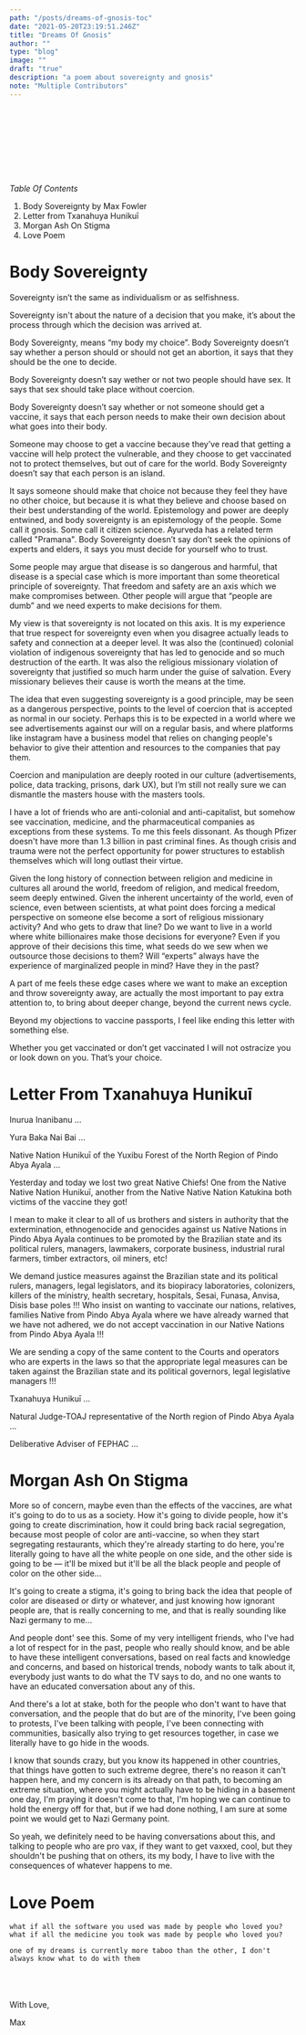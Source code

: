 ```yaml
---
path: "/posts/dreams-of-gnosis-toc"
date: "2021-05-20T23:19:51.246Z"
title: "Dreams Of Gnosis"
author: ""
type: "blog"
image: ""
draft: "true"
description: "a poem about sovereignty and gnosis"
note: "Multiple Contributors"
---
```


<div style="height:120px"></div>

_Table Of Contents_
1. Body Sovereignty by Max Fowler
2. Letter from Txanahuya Hunikuī 
3. Morgan Ash On Stigma
4. Love Poem

<div class="pagebreak"></div>

# Body Sovereignty 

Sovereignty isn’t the same as individualism or as selfishness. 

Sovereignty isn't about the nature of a decision that you make, it’s about the process through which the decision was arrived at.

Body Sovereignty, means “my body my choice”. Body Sovereignty doesn’t say whether a person should or should not get an abortion, it says that they should be the one to decide.

Body Sovereignty doesn’t say wether or not two people should have sex. It says that sex should take place without coercion. 

Body Sovereignty doesn’t say whether or not someone should get a vaccine, it says that each person needs to make their own decision about what goes into their body. 

Someone may choose to get a vaccine because they’ve read that getting a vaccine will help protect the vulnerable, and they choose to get vaccinated not to protect themselves, but out of care for the world. Body Sovereignty doesn’t say that each person is an island. 

It says someone should make that choice not because they feel they have no other choice, but because it is what they believe and choose based on their best understanding of the world. Epistemology and power are deeply entwined, and body sovereignty is an epistemology of the people. Some call it gnosis. Some call it citizen science. Ayurveda has a related term called "Pramana". Body Sovereignty doesn’t say don’t seek the opinions of experts and elders, it says you must decide for yourself who to trust.

Some people may argue that disease is so dangerous and harmful, that disease is a special case which is more important than some theoretical principle of sovereignty. That freedom and safety are an axis which we make compromises between. Other people will argue that “people are dumb” and we need experts to make decisions for them. 

My view is that sovereignty is not located on this axis. It is my experience that true respect for sovereignty even when you disagree actually leads to safety and connection at a deeper level. It was also the (continued) colonial violation of indigenous sovereignty that has led to genocide and so much destruction of the earth. It was also the religious missionary violation of sovereignty that justified so much harm under the guise of salvation. Every missionary believes their cause is worth the means at the time. 

The idea that even suggesting sovereignty is a good principle, may be seen as a dangerous perspective, points to the level of coercion that is accepted as normal in our society. Perhaps this is to be expected in a world where we see advertisements against our will on a regular basis, and where platforms like instagram have a business model that relies on changing people's behavior to give their attention and resources to the companies that pay them.

Coercion and manipulation are deeply rooted in our culture (advertisements, police, data tracking, prisons, dark UX), but I’m still not really sure we can dismantle the masters house with the masters tools. 

I have a lot of friends who are anti-colonial and anti-capitalist, but somehow see vaccination, medicine, and the pharmaceutical companies as exceptions from these systems. To me this feels dissonant.  As though Pfizer doesn't have more than 1.3 billion in past criminal fines. As though crisis and trauma were not the perfect opportunity for power structures to establish themselves which will long outlast their virtue. 

Given the long history of connection between religion and medicine in cultures all around the world, freedom of religion, and medical freedom, seem deeply entwined. Given the inherent uncertainty of the world, even of science, even between scientists, at what point does forcing a medical perspective on someone else become a sort of religious missionary activity? And who gets to draw that line? Do we want to live in a world where white billionaires make those decisions for everyone? Even if you approve of their decisions this time, what seeds do we sew when we outsource those decisions to them? Will “experts” always have the experience of marginalized people in mind? Have they in the past?

A part of me feels these edge cases where we want to make an exception and throw sovereignty away, are actually the most important to pay extra attention to, to bring about deeper change, beyond the current news cycle. 

Beyond my objections to vaccine passports, I feel like ending this letter with something else. 

Whether you get vaccinated or don’t get vaccinated I will not ostracize you or look down on you. That’s your choice.


<div class="pagebreak"></div>

# Letter From Txanahuya Hunikuī 

Inurua Inanibanu …

Yura Baka Nai Bai …

Native Nation Hunikuī of the Yuxibu Forest of the North Region of Pindo Abya Ayala …

Yesterday and today we lost two great Native Chiefs! One from the Native Native Nation Hunikuī, another from the Native Native Nation Katukina both victims of the vaccine they got!

I mean to make it clear to all of us brothers and sisters in authority that the extermination, ethnogenocide and genocides against us Native Nations in Pindo Abya Ayala continues to be promoted by the Brazilian state and its political rulers, managers, lawmakers, corporate business, industrial rural farmers, timber extractors, oil miners, etc!

We demand justice measures against the Brazilian state and its political rulers, managers, legal legislators, and its biopiracy laboratories, colonizers, killers of the ministry, health secretary, hospitals, Sesai, Funasa, Anvisa, Disis base poles !!! Who insist on wanting to vaccinate our nations, relatives, families Native from Pindo Abya Ayala where we have already warned that we have not adhered, we do not accept vaccination in our Native Nations from Pindo Abya Ayala !!!

We are sending a copy of the same content to the Courts and operators who are experts in the laws so that the appropriate legal measures can be taken against the Brazilian state and its political governors, legal legislative managers !!!

Txanahuya Hunikuī …

Natural Judge-TOAJ representative of the North region of Pindo Abya Ayala …

Deliberative Adviser of FEPHAC …


<div class="pagebreak"></div>

# Morgan Ash On Stigma

More so of concern, maybe even than the effects of the vaccines, are what it's going to do to us as a society.
How it's going to divide people, 
how it's going to create discrimination,
how it could bring back racial segregation, 
because most people of color are anti-vaccine,
so when they start segregating restaurants, 
which they're already starting to do here,
you're literally going to have all the white people on one side, 
and the other side is going to be &mdash; it'll be mixed 
but it'll be all the black people and people of color on the other side...

It's going to create a stigma, 
it's going to bring back the idea that people of color are diseased
or dirty or whatever, and just knowing how ignorant people are, 
that is really concerning to me, 
and that is really sounding like Nazi germany to me...

And people dont' see this.
Some of my very intelligent friends, 
who I've had a lot of respect for in the past,
people who really should know, 
and be able to have these intelligent conversations,
based on real facts and knowledge and concerns, 
and based on historical trends,
nobody wants to talk about it, 
everybody just wants to do what the TV says to do, 
and no one wants to have an educated conversation about any of this.

And there's a lot at stake,
both for the people who don't want to have that conversation,
and the people that do but are of the minority,
I've been going to protests, I've been talking with people, 
I've been connecting with communities,
basically also trying to get resources together,
in case we literally have to go hide in the woods.

I know that sounds crazy, 
but you know its happened in other countries, that things have gotten to such extreme degree,
there's no reason it can't happen here, 
and my concern is its already on that path, 
to becoming an extreme situation,
where you might actually have to be hiding in a basement one day, 
I'm praying it doesn't come to that, 
I'm hoping we can continue to hold the energy off for that,
but if we had done nothing, 
I am sure at some point we would get to Nazi Germany point.

So yeah, we definitely need to be having conversations about this,
and talking to people who are pro vax, 
if they want to get vaxxed, cool, 
but they shouldn't be pushing that on others, 
its my body, 
I have to live with the consequences of whatever happens to me. 


<div class="pagebreak"></div>

# Love Poem

```
what if all the software you used was made by people who loved you?
what if all the medicine you took was made by people who loved you?

one of my dreams is currently more taboo than the other, I don't always know what to do with them
```



<br/><br/><br/>
With Love,

Max
